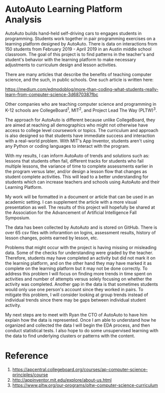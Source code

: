 # AutoAuto Learning Platform Analysis

AutoAuto builds hand-held self-driving cars to engages students in programming. Students work together in pair programming exercises on a learning platform designed by AutoAuto. There is data on interactions from 150 students from February 2019 - April 2019 in an Austin middle school classroom. The goal of this project is to find patterns in the teacher's and student's behavior with the learning platform to make necessary adjustments to curriculum design and lesson activities. 


There are many articles that describe the benefits of teaching computer science, and the such, in public schools. One such article is written here:

https://medium.com/edmodoblog/more-than-coding-what-students-really-learn-from-computer-science-3d6870387fbc

 Other companies who are teaching computer science and programming in K-12 schools are CollegeBoard<sup>1</sup>, MIT<sup>2</sup>, and Project Lead The Way (PLTW)<sup>3</sup>. 
 
 The approach for AutoAuto is different because unlike CollegeBoard, they are aimed at reaching all demographics who might not otherwise have access to college level coursework or topics. The curriculum and approach is also designed so that students have immediate success and interaction with a real-world problem. With MIT's App Inventor, students aren't using any Python or coding languages to interact with the program. 


With my results, I can inform AutoAuto of trends and solutions such as: lessons that students often fail, different tracks for students who fail multiple lessons, the variance of time to complete assessments earlier in the program versus later, and/or design a lesson flow that changes as student complete activities. This will lead to a better understanding for students which can increase teachers and schools using AutoAuto and their Learning Platform.

My work will be formatted in a document or article that can be used in an academic setting. I can supplement the article with a more visual presentation as well. The results of this project will hopefully be shared at the Association for the Advancement of Artificial Intelligence Fall Symposium. 

The data has been collected by AutoAuto and is stored on GitHub. There is over 65 csv files with inforamtion on logins, assessment results, history of lesson changes, points earned by lesson, etc. 

Problems that might occur with the project is having missing or misleading data. Some of the checks for understanding were graded by the teacher. Therefore, students may have completed an activity but did not mark it on the learning platform, and on the other hand they may have marked it as complete on the learning platform but it may not be done correctly. To address this problem I will focus on finding more trends in time spent on activities and number of attempts versus solely focusing on whether the activity was completed. 
Another gap in the data is that sometimes students would only use one person's account since they worked in pairs. To mitigate this problem, I will consider looking at group trends instead of individual trends since there may be gaps between individual student activity. 

My next steps are to meet with Ryan the CTO of AutoAuto to have him explain how the data is represented. Once I am able to understand how he organized and collected the data I will begin the EDA process, and then conduct statistical tests. I also hope to do some unsupervised learning with the data to find underlying clusters or patterns with the content. 


# Reference
1. https://apcentral.collegeboard.org/courses/ap-computer-science-principles/course
2. http://appinventor.mit.edu/explore/about-us.html
3. https://www.pltw.org/our-programs/pltw-computer-science-curriculum

